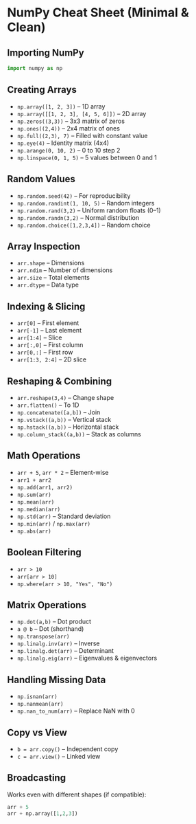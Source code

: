 # NumPy Cheat Sheet (Minimal & Clean)

## Importing NumPy

```python
import numpy as np
```

## Creating Arrays

* `np.array([1, 2, 3])` – 1D array
* `np.array([[1, 2, 3], [4, 5, 6]])` – 2D array
* `np.zeros((3,3))` – 3x3 matrix of zeros
* `np.ones((2,4))` – 2x4 matrix of ones
* `np.full((2,3), 7)` – Filled with constant value
* `np.eye(4)` – Identity matrix (4x4)
* `np.arange(0, 10, 2)` – 0 to 10 step 2
* `np.linspace(0, 1, 5)` – 5 values between 0 and 1

## Random Values

* `np.random.seed(42)` – For reproducibility
* `np.random.randint(1, 10, 5)` – Random integers
* `np.random.rand(3,2)` – Uniform random floats (0–1)
* `np.random.randn(3,2)` – Normal distribution
* `np.random.choice([1,2,3,4])` – Random choice

## Array Inspection

* `arr.shape` – Dimensions
* `arr.ndim` – Number of dimensions
* `arr.size` – Total elements
* `arr.dtype` – Data type

## Indexing & Slicing

* `arr[0]` – First element
* `arr[-1]` – Last element
* `arr[1:4]` – Slice
* `arr[:,0]` – First column
* `arr[0,:]` – First row
* `arr[1:3, 2:4]` – 2D slice

## Reshaping & Combining

* `arr.reshape(3,4)` – Change shape
* `arr.flatten()` – To 1D
* `np.concatenate([a,b])` – Join
* `np.vstack((a,b))` – Vertical stack
* `np.hstack((a,b))` – Horizontal stack
* `np.column_stack((a,b))` – Stack as columns

## Math Operations

* `arr + 5`, `arr * 2` – Element-wise
* `arr1 + arr2`
* `np.add(arr1, arr2)`
* `np.sum(arr)`
* `np.mean(arr)`
* `np.median(arr)`
* `np.std(arr)` – Standard deviation
* `np.min(arr)` / `np.max(arr)`
* `np.abs(arr)`

## Boolean Filtering

* `arr > 10`
* `arr[arr > 10]`
* `np.where(arr > 10, "Yes", "No")`

## Matrix Operations

* `np.dot(a,b)` – Dot product
* `a @ b` – Dot (shorthand)
* `np.transpose(arr)`
* `np.linalg.inv(arr)` – Inverse
* `np.linalg.det(arr)` – Determinant
* `np.linalg.eig(arr)` – Eigenvalues & eigenvectors

## Handling Missing Data

* `np.isnan(arr)`
* `np.nanmean(arr)`
* `np.nan_to_num(arr)` – Replace NaN with 0

## Copy vs View

* `b = arr.copy()` – Independent copy
* `c = arr.view()` – Linked view

## Broadcasting

Works even with different shapes (if compatible):

```python
arr + 5
arr + np.array([1,2,3])
```
